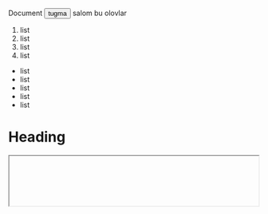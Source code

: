 <!DOCTYPE html>
<html lang="en">
<head>
 	<meta charset="UTF-8">
	<meta name="viewport" content="width=device-width, initial-scale=1.0">
	<tite>Document</title>
</head>
<body>
	<button>tugma</button>
	<span>salom bu olovlar</span>
	<ol type="1">
 		<li>list</li>
   		<li>list</li>
		<li>list</li>
		<li>list</li>
	</ol>
 	<ul>
		<li>list</li>
  		<li>list</li>
		<li>list</li>
		<li>list</li>
		<li>list</li>
	</ul>
 	<h1>Heading</h1>
        <headeer></headeer>
	<nav></nav>
 	<footer></footer>
	<section></section>
	<aside></aside>
	<iframe src="" width="500" height="100" frameborder="1">


  	</iframe>
 	iframe
  		src="" width="800" height="300" style="" allowfullsdreen"" loading="" referrerpolicy=""></iframe>
</body>
</html>
	
